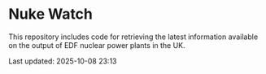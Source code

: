# Nuke Watch

This repository includes code for retrieving the latest information available on the output of EDF nuclear power plants in the UK.

Last updated: 2025-10-08 23:13
